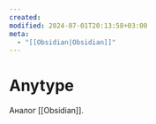 ```yaml
---
created: 
modified: 2024-07-01T20:13:58+03:00
meta:
  - "[[Obsidian|Obsidian]]"
---
```


# Anytype
Аналог [[Obsidian]].